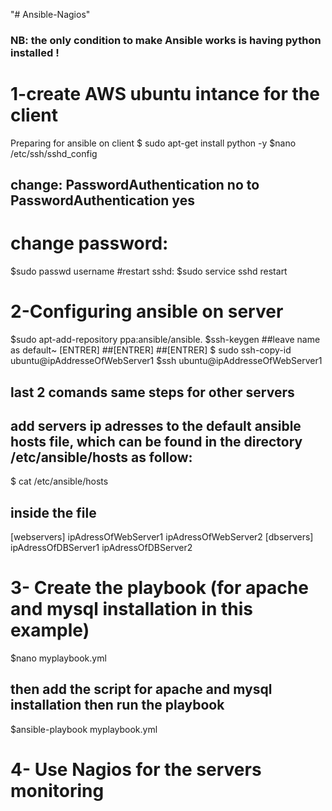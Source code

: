 "# Ansible-Nagios"
### NB: the only condition to make Ansible works is having python installed !
# 1-create AWS ubuntu intance for the client
Preparing for ansible on client
$ sudo apt-get install python -y
$nano /etc/ssh/sshd_config
## change: PasswordAuthentication no to PasswordAuthentication yes

# change password:
$sudo passwd username
#restart sshd:
$sudo service sshd restart

# 2-Configuring ansible on server
$sudo apt-add-repository ppa:ansible/ansible.
$ssh-keygen
##leave name as default~ [ENTRER]
##[ENTRER]
##[ENTRER]
$ sudo ssh-copy-id ubuntu@ipAddresseOfWebServer1
$ssh ubuntu@ipAddresseOfWebServer1
## last 2 comands same steps for other servers
## add servers ip adresses to the default ansible hosts file, which can be found in the directory /etc/ansible/hosts as follow:
$ cat /etc/ansible/hosts
## inside the file
[webservers]
ipAdressOfWebServer1
ipAdressOfWebServer2
[dbservers]
ipAdressOfDBServer1
ipAdressOfDBServer2
# 3- Create the playbook (for apache and mysql installation in this example)
$nano myplaybook.yml
## then add the script for apache and mysql installation then run the playbook
$ansible-playbook myplaybook.yml
# 4- Use Nagios for the servers monitoring
